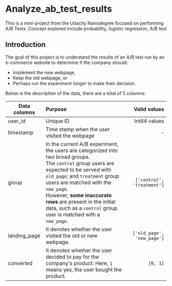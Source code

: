 # Analyze_ab_test_results

This is a mini-project from the Udacity Nanodegree focused on performing A/B Tests. Concept explored include probability, logistic regression, A/B test

## Introduction

The goal of this project is to understand the results of an A/B test run by an e-commerce website to determine if the company should:

- Implement the new webpage,
- Keep the old webpage, or
- Perhaps run the experiment longer to make their decision.

Below is the description of the data, there are a total of 5 columns:


|Data columns|Purpose|Valid values|
| ------------- |:-------------| -----:|
|user_id|Unique ID|Int64 values|
|timestamp|Time stamp when the user visited the webpage|-|
|group|In the current A/B experiment, the users are categorized into two broad groups. <br>The `control` group users are expected to be served with `old_page`; and `treatment` group users are matched with the `new_page`. <br>However, **some inaccurate rows** are present in the initial data, such as a `control` group user is matched with a `new_page`. |`['control', 'treatment']`|
|landing_page|It denotes whether the user visited the old or new webpage.|`['old_page', 'new_page']`|
|converted|It denotes whether the user decided to pay for the company's product. Here, `1` means yes, the user bought the product.|`[0, 1]`|

